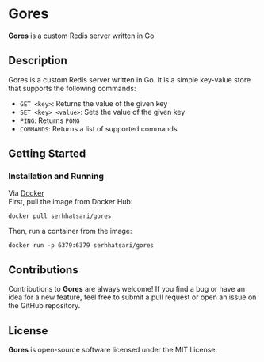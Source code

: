 # Gores
**Gores** is a custom Redis server written in Go  

## Description  
Gores is a custom Redis server written in Go. 
It is a simple key-value store that supports the following commands:
* `GET <key>`: Returns the value of the given key
* `SET <key> <value>`: Sets the value of the given key
* `PING`: Returns `PONG`
* `COMMANDS`: Returns a list of supported commands

## Getting Started
### Installation and Running
Via [Docker](https://www.docker.com/)  
First, pull the image from Docker Hub: 
```
docker pull serhhatsari/gores
```
Then, run a container from the image:
```
docker run -p 6379:6379 serhhatsari/gores
```

## Contributions
Contributions to **Gores** are always welcome! If you find a bug or have an idea for a new feature, feel free to submit a pull request or open an issue on the GitHub repository.

## License
**Gores** is open-source software licensed under the MIT License.

